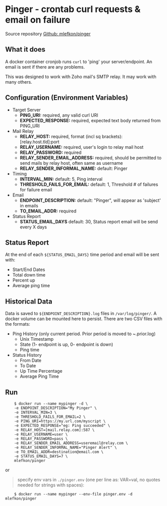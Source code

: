 # Pinger - crontab curl requests & email on failure

Source repository [Github: mlefkon/pinger](https://github.com/mlefkon/pinger)

## What it does

A docker container cronjob runs `curl` to 'ping' your server/endpoint. An email is sent if there are any problems.

This was designed to work with Zoho mail's SMTP relay.  It may work with many others.

## Configuration (Environment Variables)
- Target Server
  - **PING_URI:**                     required, any valid curl URI
  - **EXPECTED_RESPONSE:**            required, expected text body returned from PING_URI
- Mail Relay
  - **RELAY_HOST:**                   required, format (incl sq brackets): [relay.host.tld]:port
  - **RELAY_USERNAME:**               required, user's login to relay mail host
  - **RELAY_PASSWORD:**               required
  - **RELAY_SENDER_EMAIL_ADDRESS:**   required, should be permitted to send mails by relay host, often same as username
  - **RELAY_SENDER_INFORMAL_NAME:**   default: Pinger
- Timing
  - **INTERVAL_MIN:**                 default: 5, Ping interval
  - **THRESHOLD_FAILS_FOR_EMAIL:**    default: 1, Threshold # of failures for failure email
- Email
  - **ENDPOINT_DESCRIPTION:**         default: "Pinger", will appear as 'subject' in emails
  - **TO_EMAIL_ADDR:**                required
- Status Report 
  - **STATUS_EMAIL_DAYS**             default: 30, Status report email will be send every X days
	
## Status Report
At the end of each `${STATUS_EMAIL_DAYS}` time period and email will be sent with:
- Start/End Dates
- Total down time
- Percent up  
- Average ping time

## Historical Data

Data is saved to `${ENDPOINT_DESCRIPTION}.log` files in `/var/log/pinger/`. A docker volume can be mounted here to persist. There are two CSV files with the formats:
- Ping History (only current period. Prior period is moved to ~.prior.log)
	- Unix Timestamp
	- State (1- endpoint is up, 0- endpoint is down)
	- Ping time
- Status History
	- From Date
	- To Date
	- Up Time Percentage
	- Average Ping Time

## Run
```
    $ docker run --name mypinger -d \
    -e ENDPOINT_DESCRIPTION="My Pinger" \
    -e INTERVAL_MIN=3 \
    -e THRESHOLD_FAILS_FOR_EMAIL=2 \
    -e PING_URI=https://my.url.com/myscript \
    -e EXPECTED_RESPONSE="eg: Ping succeeded" \
    -e RELAY_HOST=[mail.relay.com]:587 \
    -e RELAY_USERNAME=user \
    -e RELAY_PASSWORD=pass \
    -e RELAY_SENDER_EMAIL_ADDRESS=useremail@relay.com \
    -e RELAY_SENDER_INFORMAL_NAME="Pinger Alert" \
    -e TO_EMAIL_ADDR=destination@email.com \
    -e STATUS_EMAIL_DAYS=7 \
    mlefkon/pinger 
```
or

> specify env vars in `./pinger.env` (one per line as: VAR=val, no quotes needed for strings with spaces):
```
    $ docker run --name mypinger --env-file pinger.env -d mlefkon/pinger 
```
